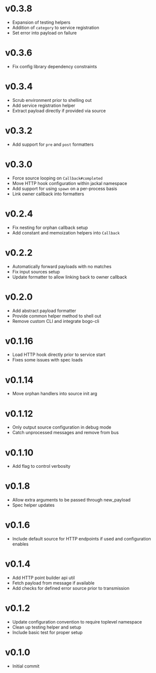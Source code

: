 # v0.3.8
* Expansion of testing helpers
* Addition of `category` to service registration
* Set error into payload on failure

# v0.3.6
* Fix config library dependency constraints

# v0.3.4
* Scrub environment prior to shelling out
* Add service registration helper
* Extract payload directly if provided via source

# v0.3.2
* Add support for `pre` and `post` formatters

# v0.3.0
* Force source looping on `Callback#completed`
* Move HTTP hook configuration within jackal namespace
* Add support for using `spawn` on a per-process basis
* Link owner callback into formatters

# v0.2.4
* Fix nesting for orphan callback setup
* Add constant and memoization helpers into `Callback`

# v0.2.2
* Automatically forward payloads with no matches
* Fix input sources setup
* Update formatter to allow linking back to owner callback

# v0.2.0
* Add abstract payload formatter
* Provide common helper method to shell out
* Remove custom CLI and integrate bogo-cli

# v0.1.16
* Load HTTP hook directly prior to service start
* Fixes some issues with spec loads

# v0.1.14
* Move orphan handlers into source init arg

# v0.1.12
* Only output source configuration in debug mode
* Catch unprocessed messages and remove from bus

# v0.1.10
* Add flag to control verbosity

# v0.1.8
* Allow extra arguments to be passed through new_payload
* Spec helper updates

# v0.1.6
* Include default source for HTTP endpoints if used and configuration enables

# v0.1.4
* Add HTTP point builder api util
* Fetch payload from message if available
* Add checks for defined error source prior to transmission

# v0.1.2
* Update configuration convention to require toplevel namespace
* Clean up testing helper and setup
* Include basic test for proper setup

# v0.1.0
* Initial commit
